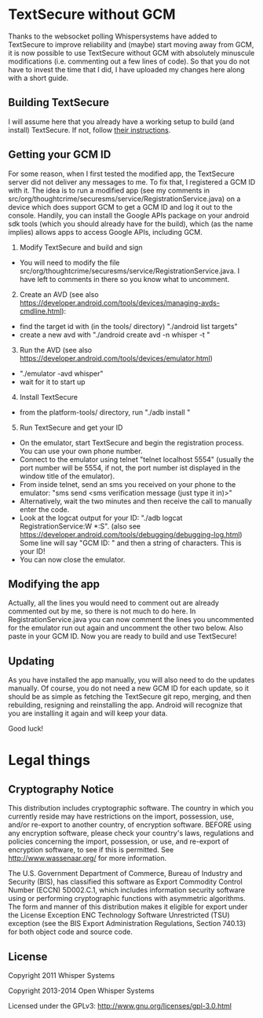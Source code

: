# TextSecure without GCM

Thanks to the websocket polling Whispersystems have added to TextSecure to improve reliability and (maybe) start moving away from GCM, it is now possible to use TextSecure without GCM with absolutely minuscule modifications (i.e. commenting out a few lines of code). So that you do not have to invest the time that I did, I have uploaded my changes here along with a short guide.

## Building TextSecure

I will assume here that you already have a working setup to build (and install) TextSecure. If not, follow [their instructions](https://github.com/WhisperSystems/TextSecure/wiki/How-to-build-TextSecure-from-the-sources).

## Getting your GCM ID

For some reason, when I first tested the modified app, the TextSecure server did not deliver any messages to me. To fix that, I registered a GCM ID with it. The idea is to run a modified app (see my comments in src/org/thoughtcrime/securesms/service/RegistrationService.java) on a device which does support GCM to get a GCM ID and log it out to the console. Handily, you can install the Google APIs package on your android sdk tools (which you should already have for the build), which (as the name implies) allows apps to access Google APIs, including GCM.

1. Modify TextSecure and build and sign
 - You will need to modify the file src/org/thoughtcrime/securesms/service/RegistrationService.java. I have left to comments in there so you know what to uncomment.

2. Create an AVD (see also https://developer.android.com/tools/devices/managing-avds-cmdline.html):
 - find the target id with (in the tools/ directory) "./android list targets"
 - create a new avd with "./android create avd -n whisper -t <target id>"

3. Run the AVD (see also https://developer.android.com/tools/devices/emulator.html)
 - "./emulator -avd whisper"
 - wait for it to start up

4. Install TextSecure
 - from the platform-tools/ directory, run "./adb install <path to apk>"

5. Run TextSecure and get your ID
 - On the emulator, start TextSecure and begin the registration process. You can use your own phone number.
 - Connect to the emulator using telnet "telnet localhost 5554" (usually the port number will be 5554, if not, the port number ist displayed in the window title of the emulator).
 - From inside telnet, send an sms you received on your phone to the emulator: "sms send <TextSecure phone number> <sms verification message (just type it in)>"
 - Alternatively, wait the two minutes and then receive the call to manually enter the code.
 - Look at the logcat output for your ID: "./adb logcat RegistrationService:W \*:S". (also see https://developer.android.com/tools/debugging/debugging-log.html)
   Some line will say "GCM ID: " and then a string of characters. This is your ID!
 - You can now close the emulator.

## Modifying the app

Actually, all the lines you would need to comment out are already commented out by me, so there is not much to do here. In RegistrationService.java you can now comment the lines you uncommented for the emulator run out again and uncomment the other two below. Also paste in your GCM ID. Now you are ready to build and use TextSecure!

## Updating

As you have installed the app manually, you will also need to do the updates manually. Of course, you do not need a new GCM ID for each update, so it should be as simple as fetching the TextSecure git repo, merging, and then rebuilding, resigning and reinstalling the app. Android will recognize that you are installing it again and will keep your data.

Good luck!
 

# Legal things
## Cryptography Notice

This distribution includes cryptographic software. The country in which you currently reside may have restrictions on the import, possession, use, and/or re-export to another country, of encryption software.
BEFORE using any encryption software, please check your country's laws, regulations and policies concerning the import, possession, or use, and re-export of encryption software, to see if this is permitted.
See <http://www.wassenaar.org/> for more information.

The U.S. Government Department of Commerce, Bureau of Industry and Security (BIS), has classified this software as Export Commodity Control Number (ECCN) 5D002.C.1, which includes information security software using or performing cryptographic functions with asymmetric algorithms.
The form and manner of this distribution makes it eligible for export under the License Exception ENC Technology Software Unrestricted (TSU) exception (see the BIS Export Administration Regulations, Section 740.13) for both object code and source code.

## License

Copyright 2011 Whisper Systems

Copyright 2013-2014 Open Whisper Systems

Licensed under the GPLv3: http://www.gnu.org/licenses/gpl-3.0.html
